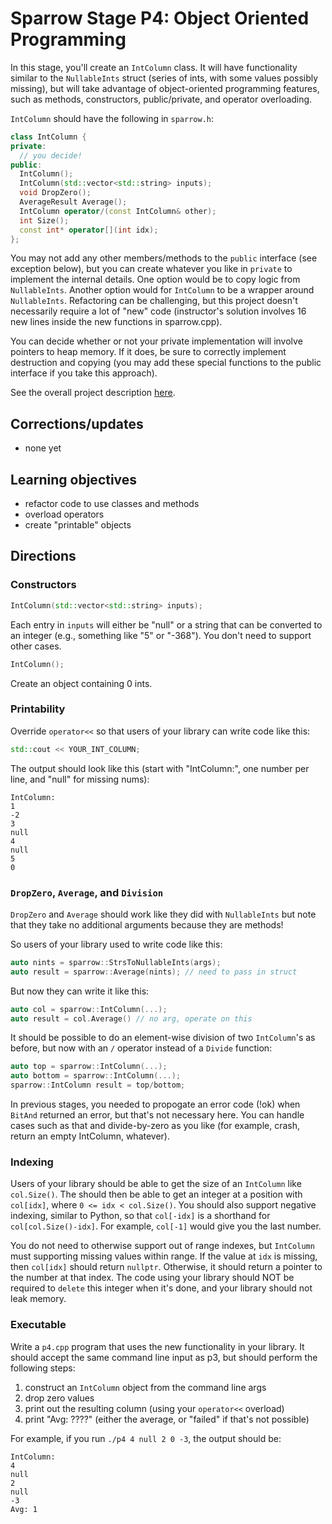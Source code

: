 # Sparrow Stage P4: Object Oriented Programming

In this stage, you'll create an `IntColumn` class.  It will have
functionality similar to the `NullableInts` struct (series of ints,
with some values possibly missing), but will take advantage of
object-oriented programming features, such as methods, constructors,
public/private, and operator overloading.

`IntColumn` should have the following in `sparrow.h`:

```cpp
class IntColumn {
private:
  // you decide!
public:
  IntColumn();
  IntColumn(std::vector<std::string> inputs);
  void DropZero();
  AverageResult Average();
  IntColumn operator/(const IntColumn& other);
  int Size();
  const int* operator[](int idx);
};
```

You may not add any other members/methods to the `public` interface
(see exception below), but you can create whatever you like in
`private` to implement the internal details.  One option would be to
copy logic from `NullableInts`.  Another option would for `IntColumn`
to be a wrapper around `NullableInts`.  Refactoring can be
challenging, but this project doesn't necessarily require a lot of
"new" code (instructor's solution involves 16 new lines inside the new
functions in sparrow.cpp).

You can decide whether or not your private implementation will involve
pointers to heap memory.  If it does, be sure to correctly implement
destruction and copying (you may add these special functions to the
public interface if you take this approach).

See the overall project description [here](README.md).

## Corrections/updates

* none yet

## Learning objectives
* refactor code to use classes and methods
* overload operators
* create "printable" objects

## Directions

### Constructors

```cpp
IntColumn(std::vector<std::string> inputs);
```

Each entry in `inputs` will either be "null" or a string that can be
converted to an integer (e.g., something like "5" or "-368").  You
don't need to support other cases.

```cpp
IntColumn();
```

Create an object containing 0 ints.

### Printability

Override `operator<<` so that users of your library can write code like this:

```cpp
std::cout << YOUR_INT_COLUMN;
```

The output should look like this (start with "IntColumn:", one number per line, and "null" for missing nums):

```
IntColumn:
1
-2
3
null
4
null
5
0
```

### `DropZero`, `Average`, and `Division`

`DropZero` and `Average` should work like they did with `NullableInts`
but note that they take no additional arguments because they are
methods!

So users of your library used to write code like this:

```cpp
auto nints = sparrow::StrsToNullableInts(args);
auto result = sparrow::Average(nints); // need to pass in struct
```

But now they can write it like this:

```cpp
auto col = sparrow::IntColumn(...);
auto result = col.Average() // no arg, operate on this
```

It should be possible to do an element-wise division of two
`IntColumn`'s as before, but now with an `/` operator instead of a
`Divide` function:

```cpp
auto top = sparrow::IntColumn(...);
auto bottom = sparrow::IntColumn(...);
sparrow::IntColumn result = top/bottom;
```

In previous stages, you needed to propogate an error code (!ok) when
`BitAnd` returned an error, but that's not necessary here.  You can
handle cases such as that and divide-by-zero as you like (for example,
crash, return an empty IntColumn, whatever).

### Indexing

Users of your library should be able to get the size of an `IntColumn`
like `col.Size()`.  The should then be able to get an integer at a
position with `col[idx]`, where `0 <= idx < col.Size()`.  You should
also support negative indexing, similar to Python, so that `col[-idx]`
is a shorthand for `col[col.Size()-idx]`.  For example, `col[-1]`
would give you the last number.

You do not need to otherwise support out of range indexes, but
`IntColumn` must supporting missing values within range.  If the value
at `idx` is missing, then `col[idx]` should return `nullptr`.
Otherwise, it should return a pointer to the number at that index.
The code using your library should NOT be required to `delete` this
integer when it's done, and your library should not leak memory.

### Executable

Write a `p4.cpp` program that uses the new functionality in your
library.  It should accept the same command line input as p3, but
should perform the following steps:

1. construct an `IntColumn` object from the command line args
2. drop zero values
3. print out the resulting column (using your `operator<<` overload)
4. print "Avg: ????" (either the average, or "failed" if that's not possible)

For example, if you run `./p4 4 null 2 0 -3`, the output should be:

```
IntColumn:
4
null
2
null
-3
Avg: 1
```
